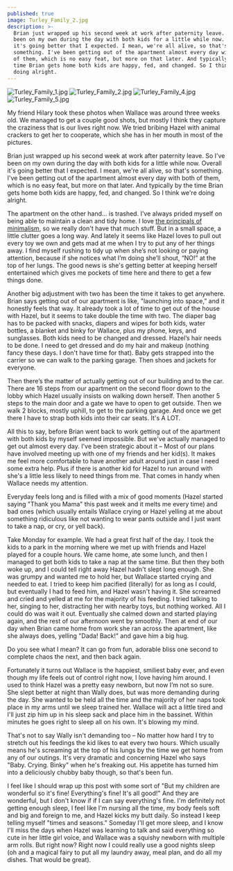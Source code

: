 ```yaml
---
published: true
image: Turley_Family_2.jpg
description: >-
  Brian just wrapped up his second week at work after paternity leave. So I've
  been on my own during the day with both kids for a little while now. Overall
  it's going better that I expected. I mean, we're all alive, so that's
  something. I've been getting out of the apartment almost every day with both
  of them, which is no easy feat, but more on that later. And typically by the
  time Brian gets home both kids are happy, fed, and changed. So I think we're
  doing alright.
---
```

![Turley_Family_1.jpg]({{site.baseurl}}/img/Turley_Family_1.jpg)
![Turley_Family_2.jpg]({{site.baseurl}}/img/Turley_Family_2.jpg)
![Turley_Family_4.jpg]({{site.baseurl}}/img/Turley_Family_4.jpg)
![Turley_Family_5.jpg]({{site.baseurl}}/img/Turley_Family_5.jpg)

My friend Hilary took these photos when Wallace was around three weeks old. We managed to get a couple good shots, but mostly I think they capture the craziness that is our lives right now. We tried bribing Hazel with animal crackers to get her to cooperate, which she has in her mouth in most of the pictures.

Brian just wrapped up his second week at work after paternity leave. So I've been on my own during the day with both kids for a little while now. Overall it's going better that I expected. I mean, we're all alive, so that's something. I've been getting out of the apartment almost every day with both of them, which is no easy feat, but more on that later. And typically by the time Brian gets home both kids are happy, fed, and changed. So I think we're doing alright.

The apartment on the other hand... is trashed. I've always prided myself on being able to maintain a clean and tidy home. I love [the principals of minimalism](https://redletterdayblog.com/How-I-Started-Living-More-Minimally), so we really don't have that much stuff. But in a small space, a little clutter goes a long way. And lately it seems like Hazel loves to pull out every toy we own and gets mad at me when I try to put any of her things away. I find myself rushing to tidy up when she’s not looking or paying attention, because if she notices what I’m doing she’ll shout, “NO!” at the top of her lungs. The good news is she's getting better at keeping herself entertained which gives me pockets of time here and there to get a few things done.

Another big adjustment with two has been the time it takes to get anywhere. Brian says getting out of our apartment is like, "launching into space,” and it honestly feels that way. It already took a lot of time to get out of the house with Hazel, but it seems to take double the time with two. The diaper bag has to be packed with snacks, diapers and wipes for both kids, water bottles, a blanket and binky for Wallace, plus my phone, keys, and sunglasses. Both kids need to be changed and dressed. Hazel’s hair needs to be done. I need to get dressed and do my hair and makeup (nothing fancy these days. I don't have time for that). Baby gets strapped into the carrier so we can walk to the parking garage. Then shoes and jackets for everyone. 

Then there’s the matter of actually getting out of our building and to the car. There are 16 steps from our apartment on the second floor down to the lobby which Hazel usually insists on walking down herself. Then another 5 steps to the main door and a gate we have to open to get outside. Then we walk 2 blocks, mostly uphill, to get to the parking garage. And once we get there I have to strap both kids into their car seats. It's A LOT.

All this to say, before Brian went back to work getting out of the apartment with both kids by myself seemed impossible. But we've actually managed to get out almost every day. I've been strategic about it – Most of our plans have involved meeting up with one of my friends and her kid(s). It makes me feel more comfortable to have another adult around just in case I need some extra help. Plus if there is another kid for Hazel to run around with she's a little less likely to need things from me. That comes in handy when Wallace needs my attention.

Everyday feels long and is filled with a mix of good moments (Hazel started saying "Thank you Mama" this past week and it melts me every time) and bad ones (which usually entails Wallace crying or Hazel yelling at me about something ridiculous like not wanting to wear pants outside and I just want to take a nap, or cry, or yell back).

Take Monday for example. We had a great first half of the day. I took the kids to a park in the morning where we met up with friends and Hazel played for a couple hours. We came home, ate some lunch, and then I managed to get both kids to take a nap at the same time. But then they both woke up, and I could tell right away Hazel hadn't slept long enough. She was grumpy and wanted me to hold her, but Wallace started crying and needed to eat. I tried to keep him pacified (literally) for as long as I could, but eventually I had to feed him, and Hazel wasn't having it. She screamed and cried and yelled at me for the majority of his feeding. I tried talking to her, singing to her, distracting her with nearby toys, but nothing worked. All I could do was wait it out. Eventually she calmed down and started playing again, and the rest of our afternoon went by smoothly. Then at end of our day when Brian came home from work she ran across the apartment, like she always does, yelling "Dada! Back!" and gave him a big hug.

Do you see what I mean? It can go from fun, adorable bliss one second to complete chaos the next, and then back again.

Fortunately it turns out Wallace is the happiest, smiliest baby ever, and even though my life feels out of control right now, I love having him around. I used to think Hazel was a pretty easy newborn, but now I’m not so sure. She slept better at night than Wally does, but was more demanding during the day. She wanted to be held all the time and the majority of her naps took place in my arms until we sleep trained her. Wallace will act a little tired and I'll just zip him up in his sleep sack and place him in the bassinet. Within minutes he goes right to sleep all on his own. It's blowing my mind. 

That's not to say Wally isn't demanding too – No matter how hard I try to stretch out his feedings the kid likes to eat every two hours. Which usually means he's screaming at the top of his lungs by the time we get home from any of our outings. It's very dramatic and concerning Hazel who says "Baby. Crying. Binky" when he's freaking out. His appetite has turned him into a deliciously chubby baby though, so that's been fun. 

I feel like I should wrap up this post with some sort of "But my children are wonderful so it's fine! Everything's fine! It's all good!" And they are wonderful, but I don't know if if I can say everything's fine. I'm definitely not getting enough sleep, I feel like I'm nursing all the time, my body feels soft and big and foreign to me, and Hazel kicks my butt daily. So instead I keep telling myself "times and seasons." Someday I'll get more sleep, and I know I'll miss the days when Hazel was learning to talk and said everything so cute in her little girl voice, and Wallace was a squishy newborn with multiple arm rolls. But right now? Right now I could really use a good nights sleep (oh and a magical fairy to put all my laundry away, meal plan, and do all my dishes. That would be great).
